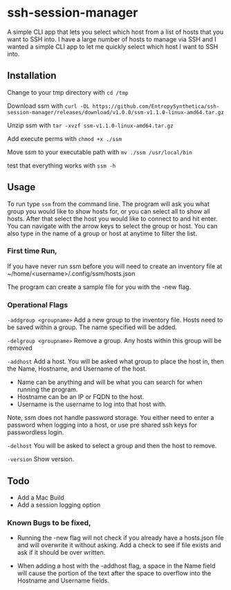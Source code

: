 # ssh-session-manager

A simple CLI app that lets you select which host from a list of hosts that you want to SSH into.  I have a large number of hosts to manage via SSH and I wanted a simple CLI app to let me quickly select which host I want to SSH into.  


## Installation

Change to your tmp directory with `cd /tmp`

Download ssm with `curl -OL https://github.com/EntropySynthetica/ssh-session-manager/releases/download/v1.0.0/ssm-v1.1.0-linux-amd64.tar.gz`

Unzip ssm with `tar -xvzf ssm-v1.1.0-linux-amd64.tar.gz`

Add execute perms with `chmod +x ./ssm`

Move ssm to your executable path with `mv ./ssm /usr/local/bin`

test that everything works with `ssm -h`

## Usage

To run type `ssm` from the command line.  The program will ask you what group you would like to show hosts for, or you can select all to show all hosts.  After that select the host you would like to connect to and hit enter.  You can navigate with the arrow keys to select the group or host.  You can also type in the name of a group or host at anytime to filter the list.  

### First time Run,
If you have never run ssm before you will need to create an inventory file at ~/home/\<username\>/.config/ssm/hosts.json

The program can create a sample file for you with the -new flag.  

### Operational Flags

`-addgroup <groupname>` Add a new group to the inventory file.  Hosts need to be saved within a group.  The name specified will be added. 

`-delgroup <groupname>` Remove a group.  Any hosts within this group will be removed

`-addhost` Add a host.  You will be asked what group to place the host in, then the Name, Hostname, and Username of the host.  

- Name can be anything and will be what you can search for when running the program.
- Hostname can be an IP or FQDN to the host.  
- Username is the username to log into that host with.  

Note, ssm does not handle password storage. You either need to enter a password when logging into a host, or use pre shared ssh keys for passwordless login.  

`-delhost` You will be asked to select a group and then the host to remove.  

`-version` Show version.

## Todo

* Add a Mac Build
* Add a session logging option


### Known Bugs to be fixed,
* Running the -new flag will not check if you already have a hosts.json file and will overwrite it without asking.  Add a check to see if file exists and ask if it should be over written. 

* When adding a host with the -addhost flag, a space in the Name field will cause the portion of the text after the space to overflow into the Hostname and Username fields.  

